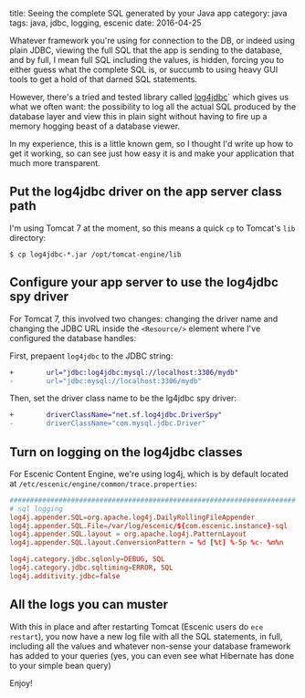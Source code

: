 title: Seeing the complete SQL generated by your Java app
category: java
tags: java, jdbc, logging, escenic
date: 2016-04-25

Whatever framework you're using for connection to the DB, or indeed
using plain JDBC, viewing the full SQL that the app is sending to the
database, and by full, I mean full SQL including the values, is
hidden, forcing you to either guess what the complete SQL is, or
succumb to using heavy GUI tools to get a hold of that darned SQL
statements.

However, there's a tried and tested library called
[log4jdbc](https://github.com/arthurblake/log4jdbc)` which gives us
what we often want: the possibility to log all the actual SQL produced
by the database layer and view this in plain sight without having to
fire up a memory hogging beast of a database viewer.

In my experience, this is a little known gem, so I thought I'd write
up how to get it working, so can see just how easy it is and make your
application that much more transparent.

## Put the log4jdbc driver on the app server class path

I'm using Tomcat 7 at the moment, so this means a quick `cp` to
Tomcat's `lib` directory:
```
$ cp log4jdbc-*.jar /opt/tomcat-engine/lib
```

## Configure your app server to use the log4jdbc spy driver

For Tomcat 7, this involved two changes: changing the driver name and
changing the JDBC URL inside the `<Resource/>` element where I've
configured the database handles:

First, prepaent `log4jdbc` to the JDBC string:

```diff
+        url="jdbc:log4jdbc:mysql://localhost:3306/mydb"
-        url="jdbc:mysql://localhost:3306/mydb"
```

Then, set the driver class name to be the lg4jdbc spy driver:

```diff
+        driverClassName="net.sf.log4jdbc.DriverSpy"
-        driverClassName="com.mysql.jdbc.Driver"
```

## Turn on logging on the log4jdbc classes

For Escenic Content Engine, we're using log4j, which is by default
located at `/etc/escenic/engine/common/trace.properties`:

```conf
######################################################################
# sql logging
log4j.appender.SQL=org.apache.log4j.DailyRollingFileAppender
log4j.appender.SQL.File=/var/log/escenic/${com.escenic.instance}-sql
log4j.appender.SQL.layout = org.apache.log4j.PatternLayout
log4j.appender.SQL.layout.ConversionPattern = %d [%t] %-5p %c- %m%n

log4j.category.jdbc.sqlonly=DEBUG, SQL
log4j.category.jdbc.sqltiming=ERROR, SQL
log4j.additivity.jdbc=false
```

## All the logs you can muster

With this in place and after restarting Tomcat (Escenic users do `ece
restart`), you now have a new log file with all the SQL statements, in
full, including all the values and whatever non-sense your database
framework has added to your queries (yes, you can even see what
Hibernate has done to your simple bean query)

Enjoy!
